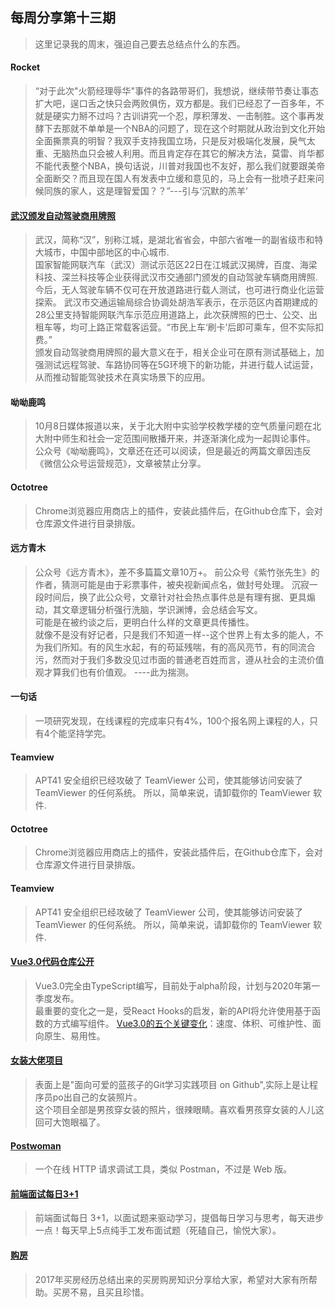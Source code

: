 ## 每周分享第十三期
> 这里记录我的周末，强迫自己要去总结点什么的东西。
<!--more-->

#### Rocket 
> “对于此次"火箭经理辱华"事件的各路带哥们，我想说，继续带节奏让事态扩大吧，逞口舌之快只会两败俱伤，双方都是。我们已经忍了一百多年，不就是硬实力掰不过吗？古训讲究一个忍，厚积薄发、一击制胜。这个事再发酵下去那就不单单是一个NBA的问题了，现在这个时期就从政治到文化开始全面撕票真的明智？我双手支持我国立场，只是反对极端化发展，戾气太重、无脑热血只会被人利用。而且肯定存在其它的解决方法，莫雷、肖华都不能代表整个NBA，换句话说，川普对我国也不友好，那么我们就要跟美帝全面断交？而且现在国人有发表中立缓和意见的，马上会有一批喷子赶来问候同族的家人，这是理智爱国？？”---引与‘沉默的羔羊’

#### [武汉颁发自动驾驶商用牌照](http://www.xinhuanet.com/2019-09/22/c_1125025261.htm)
> 武汉，简称“汉”，别称江城，是湖北省省会，中部六省唯一的副省级市和特大城市，中国中部地区的中心城市.  
> 国家智能网联汽车（武汉）测试示范区22日在江城武汉揭牌，百度、海梁科技、深兰科技等企业获得武汉市交通部门颁发的自动驾驶车辆商用牌照.  
> 今后，无人驾驶车辆不仅可在开放道路进行载人测试，也可进行商业化运营探索。 
> 武汉市交通运输局综合协调处胡浩军表示，在示范区内首期建成的28公里支持智能网联汽车示范应用道路上，此次获牌照的巴士、公交、出租车等，均可上路正常载客运营。“市民上车‘刷卡’后即可乘车，但不实际扣费。”  
> 颁发自动驾驶商用牌照的最大意义在于，相关企业可在原有测试基础上，加强测试远程驾驶、车路协同等在5G环境下的新功能，并进行载人试运营，从而推动智能驾驶技术在真实场景下的应用。

#### 呦呦鹿鸣
> 10月8日媒体报道以来，关于北大附中实验学校教学楼的空气质量问题在北大附中师生和社会一定范围间散播开来，并逐渐演化成为一起舆论事件。 
> 公众号《呦呦鹿鸣》，文章还在还可以阅读，但是最近的两篇文章因违反《微信公众号运营规范》，文章被禁止分享。

#### Octotree
> Chrome浏览器应用商店上的插件，安装此插件后，在Github仓库下，会对仓库源文件进行目录排版。 

#### 远方青木
> 公众号《远方青木》，差不多篇篇文章10万+。 
> 前公众号《紫竹张先生》的作者，猜测可能是由于彩票事件，被央视新闻点名，做封号处理。 
> 沉寂一段时间后，换了此公众号，文章针对社会热点事件总是有理有据、更具煽动，其文章逻辑分析强行洗脑，学识渊博，会总结会写文。  
> 可能是在被约谈之后，更明白什么样的文章更具传播性。  
> 就像不是没有好记者，只是我们不知道一样--这个世界上有太多的能人，不为我们所知。有的风生水起，有的苟延残喘，有的高风亮节，有的同流合污，然而对于我们多数没见过市面的普通老百姓而言，遵从社会的主流价值观才算我们也有价值观。
> ----此为揣测。

#### 一句话 
> 一项研究发现，在线课程的完成率只有4%，100个报名网上课程的人，只有4个能坚持学完。

#### Teamview
> APT41 安全组织已经攻破了 TeamViewer 公司，使其能够访问安装了 TeamViewer 的任何系统。
> 所以，简单来说，请卸载你的 TeamViewer 软件.

#### Octotree
> Chrome浏览器应用商店上的插件，安装此插件后，在Github仓库下，会对仓库源文件进行目录排版。 

#### Teamview
> APT41 安全组织已经攻破了 TeamViewer 公司，使其能够访问安装了 TeamViewer 的任何系统。
> 所以，简单来说，请卸载你的 TeamViewer 软件.

#### [Vue3.0代码仓库公开](https://github.com/vuejs/vue-next)
> Vue3.0完全由TypeScript编写，目前处于alpha阶段，计划与2020年第一季度发布。  
> 最重要的变化之一是，受React Hooks的启发，新的API将允许使用基于函数的方式编写组件。 
> [Vue3.0的五个关键变化](https://mp.weixin.qq.com/s/sOOGQvnRLrgRbz_0TEY93w)：速度、体积、可维护性、面向原生、易用性。 

#### [女装大佬项目](https://github.com/komeiji-satori/Dress)
> 表面上是"面向可爱的蓝孩子的Git学习实践项目 on Github",实际上是让程序员po出自己的女装照片。  
> 这个项目全部是男孩穿女装的照片，很辣眼睛。喜欢看男孩穿女装的人儿这回可大饱眼福了。

#### [Postwoman](https://github.com/liyasthomas/postwoman)
> 一个在线 HTTP 请求调试工具，类似 Postman，不过是 Web 版。

#### [前端面试每日3+1](https://github.com/haizlin/fe-interview)
> 前端面试每日 3+1，以面试题来驱动学习，提倡每日学习与思考，每天进步一点！每天早上5点纯手工发布面试题（死磕自己，愉悦大家）。

#### [购房](https://github.com/houshanren/hangzhou_house_knowledge) 
> 2017年买房经历总结出来的买房购房知识分享给大家，希望对大家有所帮助。买房不易，且买且珍惜。
